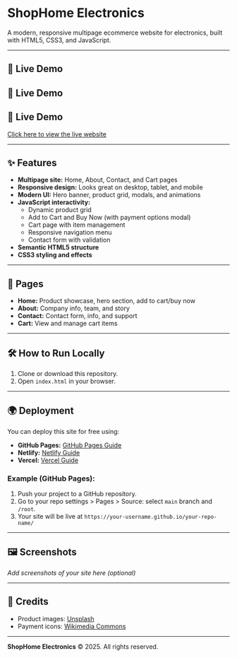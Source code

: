 # ShopHome Electronics

A modern, responsive multipage ecommerce website for electronics, built with HTML5, CSS3, and JavaScript.

---

## 🚀 Live Demo
## 🚀 Live Demo

## 🚀 Live Demo

[Click here to view the live website](https://finalprojectplp.netlify.app)



---

## ✨ Features
- **Multipage site:** Home, About, Contact, and Cart pages
- **Responsive design:** Looks great on desktop, tablet, and mobile
- **Modern UI:** Hero banner, product grid, modals, and animations
- **JavaScript interactivity:**
  - Dynamic product grid
  - Add to Cart and Buy Now (with payment options modal)
  - Cart page with item management
  - Responsive navigation menu
  - Contact form with validation
- **Semantic HTML5 structure**
- **CSS3 styling and effects**

---

## 📄 Pages
- **Home:** Product showcase, hero section, add to cart/buy now
- **About:** Company info, team, and story
- **Contact:** Contact form, info, and support
- **Cart:** View and manage cart items

---

## 🛠️ How to Run Locally
1. Clone or download this repository.
2. Open `index.html` in your browser.

---

## 🌍 Deployment
You can deploy this site for free using:
- **GitHub Pages:** [GitHub Pages Guide](https://pages.github.com/)
- **Netlify:** [Netlify Guide](https://docs.netlify.com/site-deploys/create-deploys/)
- **Vercel:** [Vercel Guide](https://vercel.com/docs/concepts/deployments/deploying)

### Example (GitHub Pages):
1. Push your project to a GitHub repository.
2. Go to your repo settings > Pages > Source: select `main` branch and `/root`.
3. Your site will be live at `https://your-username.github.io/your-repo-name/`

---

## 🖼️ Screenshots
_Add screenshots of your site here (optional)_

---

## 🙏 Credits
- Product images: [Unsplash](https://unsplash.com/)
- Payment icons: [Wikimedia Commons](https://commons.wikimedia.org/)

---

**ShopHome Electronics** &copy; 2025. All rights reserved.
